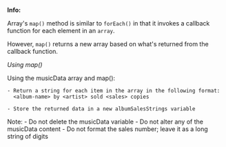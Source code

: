 **Info:**

Array's `map()` method is similar to `forEach()` in that it invokes a callback function for each element in an `array`.

However, `map()` returns a new array based on what's returned from the callback function. 

 *Using map()*

  Using the musicData array and map():
  
    - Return a string for each item in the array in the following format:
      <album-name> by <artist> sold <sales> copies
      
    - Store the returned data in a new albumSalesStrings variable
 
  Note:
    - Do not delete the musicData variable
    - Do not alter any of the musicData content
    - Do not format the sales number; leave it as a long string of digits
 

